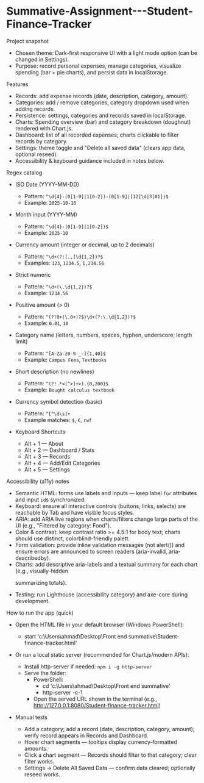 # Summative-Assignment---Student-Finance-Tracker

Project snapshot
- Chosen theme: Dark-first responsive UI with a light mode option (can be changed in Settings).
- Purpose: record personal expenses, manage categories, visualize spending (bar + pie charts), and persist data in localStorage.

Features
- Records: add expense records (date, description, category, amount).
- Categories: add / remove categories, category dropdown used when adding records.
- Persistence: settings, categories and records saved in localStorage.
- Charts: Spending overview (bar) and category breakdown (doughnut) rendered with Chart.js.
- Dashboard: list of all recorded expenses; charts clickable to filter records by category.
- Settings: theme toggle and "Delete all saved data" (clears app data, optional reseed).
- Accessibility & keyboard guidance included in notes below.

Regex catalog 
- ISO Date (YYYY-MM-DD)
  - Pattern: `^\d{4}-(0[1-9]|1[0-2])-(0[1-9]|[12]\d|3[01])$`
  - Example: `2025-10-16`
- Month input (YYYY-MM)
  - Pattern: `^\d{4}-(0[1-9]|1[0-2])$`
  - Example: `2025-10`
- Currency amount (integer or decimal, up to 2 decimals)
  - Pattern: `^\d+(?:[.,]\d{1,2})?$`
  - Examples: `123`, `1234.5`, `1,234.56` 
- Strict numeric 
  - Pattern: `^\d+(\.\d{1,2})?$`
  - Example: `1234.56`
- Positive amount (> 0)
  - Pattern: `^(?!0+(\.0+)?$)\d+(?:\.\d{1,2})?$`
  - Example: `0.01`, `10`
- Category name (letters, numbers, spaces, hyphen, underscore; length limit)
  - Pattern: `^[A-Za-z0-9 _-]{1,40}$`
  - Example: `Campus Fees`, `Textbooks`
- Short description (no newlines)
  - Pattern: `^(?!.*<[^>]+>).{0,200}$`
  - Example: `Bought calculus textbook`
- Currency symbol detection (basic)
  - Pattern: `^[^\d\s]+`
  - Example matches: `$`, `€`, `rwf` 

- Keyboard Shortcuts
  - Alt + 1 — About
  - Alt + 2 — Dashboard / Stats
  - Alt + 3 — Records
  - Alt + 4 — Add/Edit Categories
  - Alt + 5 — Settings
  
Accessibility (a11y) notes
- Semantic HTML: forms use labels and inputs — keep label `for` attributes and input `id`s synchronized.
- Keyboard: ensure all interactive controls (buttons, links, selects) are reachable by Tab and have visible focus styles.
- ARIA: add ARIA live regions when charts/filters change large parts of the UI (e.g., "Filtered by category: Food").
- Color & contrast: keep contrast ratio >= 4.5:1 for body text; charts should use distinct, colorblind-friendly palett.
- Form validation: provide inline validation messages (not alert()) and ensure errors are announced to screen readers (aria-invalid, aria-describedby).
- Charts: add descriptive aria-labels and a textual summary for each chart (e.g., visually-hidden <p> summarizing totals).
- Testing: run Lighthouse (accessibility category) and axe-core during development.

How to run the app (quick)
- Open the HTML file in your default browser (Windows PowerShell):
  - start 'c:\Users\ahmad\Desktop\Front end summative\Student-finance-tracker.html'
- Or run a local static server (recommended for Chart.js/modern APIs):
  - Install http-server if needed: `npm i -g http-server`
  - Serve the folder:
    - PowerShell:
      - cd 'c:\Users\ahmad\Desktop\Front end summative'
      - http-server -c-1
    - Open the served URL shown in the terminal (e.g., http://127.0.0.1:8080/Student-finance-tracker.html)

- Manual tests
  - Add a category; add a record (date, description, category, amount); verify record appears in Records and Dashboard.
  - Hover chart segments — tooltips display currency-formatted amounts.
  - Click a chart segment — Records should filter to that category; clear filter works.
  - Settings -> Delete All Saved Data — confirm data cleared; optionally reseed works.
